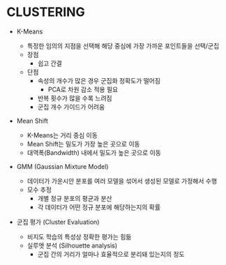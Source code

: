 # CLUSTERING

* K-Means
    * 특정한 임의의 지점을 선택해 해당 중심에 가장 가까운 포인트들을 선택/군집
    * 장점
        * 쉽고 간결
    * 단점
        * 속성의 개수가 많은 경우 군집화 정확도가 떨어짐
            * PCA로 차원 감소 적용 필요
        * 반복 횟수가 많을 수록 느려짐
        * 군집 개수 가이드가 어려움

* Mean Shift
    * K-Means는 거리 중심 이동
    * Mean Shift는 밀도가 가장 높은 곳으로 이동
    * 대역폭(Bandwidth) 내에서 밀도가 높은 곳으로 이동
    
* GMM (Gaussian Mixture Model)
    * 데이터가 가운시안 분포를 여러 모델을 섞어서 생성된 모델로 가정해서 수행
    * 모수 추정
        * 개별 정규 분포의 평균과 분산
        * 각 데이터가 어떤 정규 분포에 해당하는지의 확률
        
* 군집 평가 (Cluster Evaluation)
    * 비지도 학습의 특성상 정확한 평가는 힘듦
    * 실루엣 분석 (Silhouette analysis)
        * 군집 간의 거리가 얼마나 효율적으로 분리돼 있는지의 정도
        
    